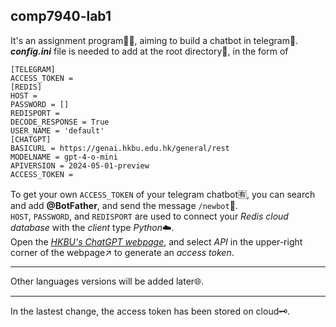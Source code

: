 ## comp7940-lab1

It's an assignment program🧑‍🎓, aiming to build a chatbot in telegram🤖.   
***config.ini*** file is needed to add at the root directory🫚, in the form of   
```
[TELEGRAM]
ACCESS_TOKEN = 
[REDIS]
HOST = 
PASSWORD = []
REDISPORT = 
DECODE_RESPONSE = True
USER_NAME = 'default'
[CHATGPT]
BASICURL = https://genai.hkbu.edu.hk/general/rest
MODELNAME = gpt-4-o-mini
APIVERSION = 2024-05-01-preview
ACCESS_TOKEN =
```   
To get your own `ACCESS_TOKEN` of your telegram chatbot🈶, you can search and add **@BotFather**, and send the message `/newbot`💬.   
`HOST`, `PASSWORD`, and `REDISPORT` are used to connect your *Redis cloud database* with the *client* type *Python*☁️.    
Open the *[HKBU's ChatGPT webpage](https://genai.hkbu.edu.hk/)*, and select *API* in the upper-right corner of the webpage↗️ to generate an *access token*.   
___
Other languages versions will be added later🌐.
___
In the lastest change, the access token has been stored on cloud🗝️.
